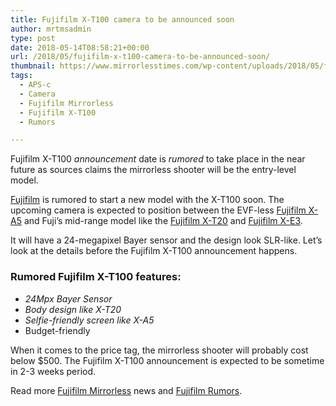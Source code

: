 ```yaml
---
title: Fujifilm X-T100 camera to be announced soon
author: mrtmsadmin
type: post
date: 2018-05-14T08:58:21+00:00
url: /2018/05/fujifilm-x-t100-camera-to-be-announced-soon/
thumbnail: https://www.mirrorlesstimes.com/wp-content/uploads/2018/05/fujifilm-x-t100-camera-development.jpg
tags:
  - APS-c
  - Camera
  - Fujifilm Mirrorless
  - Fujifilm X-T100
  - Rumors

---
```

Fujifilm X-T100 _announcement_ date is _rumored_ to take place in the near future as sources claims the mirrorless shooter will be the entry-level model.

[Fujifilm][1] is rumored to start a new model with the X-T100 soon. The upcoming camera is expected to position between the EVF-less <a href="https://www.amazon.com/Fujifilm-X-A5-Mirrorless-XC15-45mmF3-5-5-6-Lens/dp/B079BVQMND/?tag=daicamnew-20" target="_blank" rel="follow external noopener noreferrer" data-wpel-link="external" data-amzn-asin="B079BVQMND">Fujifilm X-A5</a> and Fuji’s mid-range model like the <a href="https://www.amazon.com/Fujifilm-X-T20-Mirrorless-XF18-55mmF2-8-4-0-OIS/dp/B01NCVNDPO/?tag=daicamnew-20" target="_blank" rel="follow external noopener noreferrer" data-wpel-link="external" data-amzn-asin="B01NCVNDPO">Fujifilm X-T20</a> and <a href="https://www.amazon.com/Fujifilm-X-E3-Mirrorless-Camera-Body/dp/B0759G8F8N/?tag=daicamnew-20" target="_blank" rel="follow external noopener noreferrer" data-wpel-link="external" data-amzn-asin="B0759G8F8N">Fujifilm X-E3</a>.

It will have a 24-megapixel Bayer sensor and the design look SLR-like. Let’s look at the details before the Fujifilm X-T100 announcement happens. <!--more-->

### Rumored Fujifilm X-T100 features:

  * _24Mpx Bayer Sensor_
  * _Body design like X-T20_
  * _Selfie-friendly screen like X-A5_
  * Budget-friendly

When it comes to the price tag, the mirrorless shooter will probably cost below $500. The Fujifilm X-T100 announcement is expected to be sometime in 2-3 weeks period.

Read more [Fujifilm Mirrorless][2] news and <a href="https://www.dailycameranews.com/tag/fujifilm-rumors/" target="_blank" rel="noopener">Fujifilm Rumors</a>.

 [1]: https://www.mirrorlesstimes.com/category/fujifilm/
 [2]: https://www.mirrorlesstimes.com/tag/fujifilm-mirrorless/